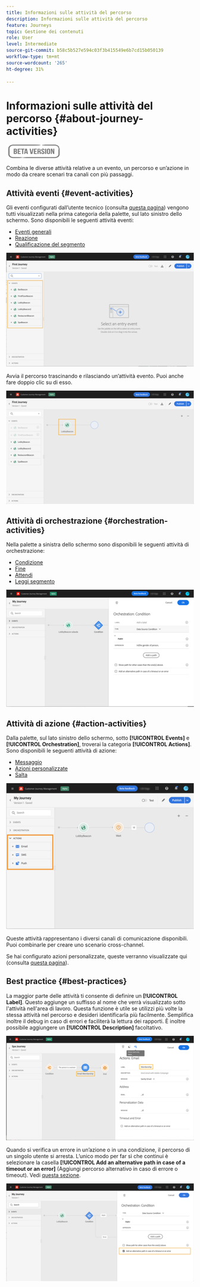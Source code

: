 ```yaml
---
title: Informazioni sulle attività del percorso
description: Informazioni sulle attività del percorso
feature: Journeys
topic: Gestione dei contenuti
role: User
level: Intermediate
source-git-commit: b58c5b527e594c03f3b415549e6b7cd15b050139
workflow-type: tm+mt
source-wordcount: '265'
ht-degree: 31%

---
```


# Informazioni sulle attività del percorso {#about-journey-activities}

![](../assets/do-not-localize/badge.png)

Combina le diverse attività relative a un evento, un percorso e un’azione in modo da creare scenari tra canali con più passaggi.

## Attività eventi {#event-activities}

Gli eventi configurati dall’utente tecnico (consulta [questa pagina](../event/about-events.md)) vengono tutti visualizzati nella prima categoria della palette, sul lato sinistro dello schermo. Sono disponibili le seguenti attività eventi:

* [Eventi generali](../building-journeys/general-events.md)
* [Reazione](../building-journeys/reaction-events.md)
* [Qualificazione del segmento](../building-journeys/segment-qualification-events.md)

![](../assets/journey43.png)

Avvia il percorso trascinando e rilasciando un’attività evento. Puoi anche fare doppio clic su di esso.

![](../assets/journey44.png)

## Attività di orchestrazione {#orchestration-activities}

Nella palette a sinistra dello schermo sono disponibili le seguenti attività di orchestrazione:

* [Condizione](../building-journeys/condition-activity.md)
* [Fine](../building-journeys/end-activity.md)
* [Attendi](../building-journeys/wait-activity.md)
* [Leggi segmento](../building-journeys/read-segment.md)

![](../assets/journey49.png)

## Attività di azione {#action-activities}

Dalla palette, sul lato sinistro dello schermo, sotto **[!UICONTROL Events]** e **[!UICONTROL Orchestration]**, troverai la categoria **[!UICONTROL Actions]**. Sono disponibili le seguenti attività di azione:

* [Messaggio](../building-journeys/journeys-message.md)
* [Azioni personalizzate](../building-journeys/using-custom-actions.md)
* [Salta](../building-journeys/jump.md)

![](../assets/journey58.png)

Queste attività rappresentano i diversi canali di comunicazione disponibili. Puoi combinarle per creare uno scenario cross-channel.

Se hai configurato azioni personalizzate, queste verranno visualizzate qui (consulta [questa pagina](../building-journeys/using-custom-actions.md)).

## Best practice {#best-practices}

La maggior parte delle attività ti consente di definire un **[!UICONTROL Label]**. Questo aggiunge un suffisso al nome che verrà visualizzato sotto l&#39;attività nell&#39;area di lavoro. Questa funzione è utile se utilizzi più volte la stessa attività nel percorso e desideri identificarla più facilmente. Semplifica inoltre il debug in caso di errori e faciliterà la lettura dei rapporti. È inoltre possibile aggiungere un **[!UICONTROL Description]** facoltativo.

![](../assets/journey59bis.png)

Quando si verifica un errore in un’azione o in una condizione, il percorso di un singolo utente si arresta. L’unico modo per far sì che continui è selezionare la casella **[!UICONTROL Add an alternative path in case of a timeout or an error]** (Aggiungi percorso alternativo in caso di errore o timeout). Vedi [questa sezione](../building-journeys/using-the-journey-designer.md#paths).

![](../assets/journey42.png)
